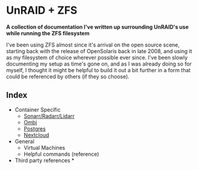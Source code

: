 # UnRAID + ZFS
**A collection of documentation I've written up surrounding UnRAID's use while running the ZFS filesystem**

I've been using ZFS almost since it's arrival on the open source scene, starting back with the release of OpenSolaris back in late 2008, and using it as my filesystem of choice wherever possible ever since. I've been slowly documenting my setup as time's gone on, and as I was already doing so for myself, I thought it might be helpful to build it out a bit further in a form that could be referenced by others (if they so choose).

## Index
* Container Specific
  * [Sonarr/Radarr/Lidarr](https://github.com/teambvd/unraid-zfs-docs/blob/main/containers/sonarrRadarrLidarr.md)
  * [Ombi](https://github.com/teambvd/unraid-zfs-docs/blob/main/containers/ombi.md)
  * [Postgres](https://github.com/teambvd/unraid-zfs-docs/blob/main/containers/postgres.md)
  * [Nextcloud](https://github.com/teambvd/unraid_docs-ZFS_and_Containers/blob/main/containers/nextcloud.md)
* General
  * Virtual Machines
  * Helpful commands (reference)
* Third party references
  * 
